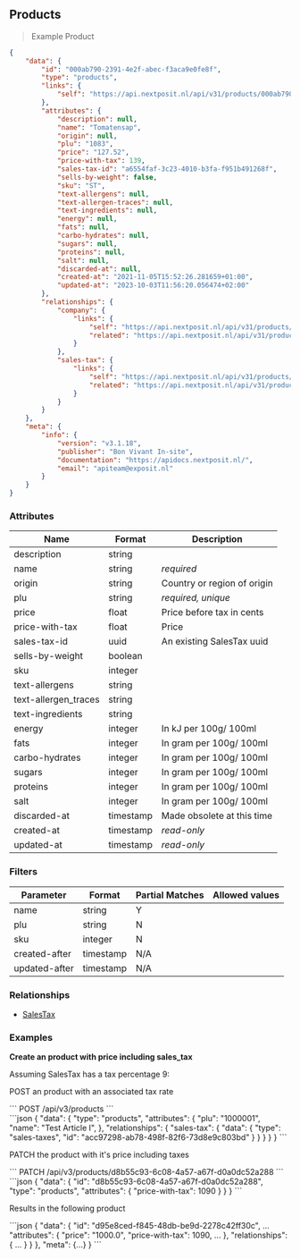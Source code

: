 ## Products



> Example Product

```json
{
    "data": {
        "id": "000ab790-2391-4e2f-abec-f3aca9e0fe8f",
        "type": "products",
        "links": {
            "self": "https://api.nextposit.nl/api/v31/products/000ab790-2391-4e2f-abec-f3aca9e0fe8f"
        },
        "attributes": {
            "description": null,
            "name": "Tomatensap",
            "origin": null,
            "plu": "1083",
            "price": "127.52",
            "price-with-tax": 139,
            "sales-tax-id": "a6554faf-3c23-4010-b3fa-f951b491268f",
            "sells-by-weight": false,
            "sku": "ST",
            "text-allergens": null,
            "text-allergen-traces": null,
            "text-ingredients": null,
            "energy": null,
            "fats": null,
            "carbo-hydrates": null,
            "sugars": null,
            "proteins": null,
            "salt": null,
            "discarded-at": null,
            "created-at": "2021-11-05T15:52:26.281659+01:00",
            "updated-at": "2023-10-03T11:56:20.056474+02:00"
        },
        "relationships": {
            "company": {
                "links": {
                    "self": "https://api.nextposit.nl/api/v31/products/000ab790-2391-4e2f-abec-f3aca9e0fe8f/relationships/company",
                    "related": "https://api.nextposit.nl/api/v31/products/000ab790-2391-4e2f-abec-f3aca9e0fe8f/company"
                }
            },
            "sales-tax": {
                "links": {
                    "self": "https://api.nextposit.nl/api/v31/products/000ab790-2391-4e2f-abec-f3aca9e0fe8f/relationships/sales-tax",
                    "related": "https://api.nextposit.nl/api/v31/products/000ab790-2391-4e2f-abec-f3aca9e0fe8f/sales-tax"
                }
            }
        }
    },
    "meta": {
        "info": {
            "version": "v3.1.18",
            "publisher": "Bon Vivant In-site",
            "documentation": "https://apidocs.nextposit.nl/",
            "email": "apiteam@exposit.nl"
        }
    }
}

```

### Attributes

| Name                        | Format    |  Description        |
| --------------------------- | --------- | ------------------- |
| description                 | string    |
| name                        | string    | *required*
| origin                      | string    | Country or region of origin
| plu                         | string    | *required, unique*
| price                       | float     | Price before tax in cents
| price-with-tax              | float     | Price
| sales-tax-id                | uuid      | An existing SalesTax uuid
| sells-by-weight             | boolean   |
| sku                         | integer   |
| text-allergens              | string    |
| text-allergen_traces        | string    |
| text-ingredients            | string    |
| energy                      | integer   | In kJ per 100g/ 100ml
| fats                        | integer   | In gram per 100g/ 100ml
| carbo-hydrates              | integer   | In gram per 100g/ 100ml
| sugars                      | integer   | In gram per 100g/ 100ml
| proteins                    | integer   | In gram per 100g/ 100ml
| salt                        | integer   | In gram per 100g/ 100ml
| discarded-at                | timestamp | Made obsolete at this time
| created-at                  | timestamp | *read-only*
| updated-at                  | timestamp | *read-only*


### Filters

| Parameter                   | Format    |  Partial Matches    |  Allowed values  |
| --------------------------- | --------- | ------------------- | ---------------- |
| name                        | string    |  Y                  |                  |
| plu                         | string    |  N                  |                  |
| sku                         | integer   |  N                  |                  |
| created-after               | timestamp |  N/A                |                  |
| updated-after               | timestamp |  N/A                |                  |

### Relationships

* [SalesTax](#salestaxes)


### Examples

__Create an product with price including sales_tax__

Assuming SalesTax has a tax percentage 9:

POST an product with an associated tax rate


<div class="center-column"></div>
```
POST /api/v3/products
```

<div class="center-column"></div>
```json
{
  "data": {
    "type": "products",
    "attributes": {
      "plu": "1000001",
      "name": "Test Article I",
    },
    "relationships": {
      "sales-tax": {
        "data": {
          "type": "sales-taxes",
          "id": "acc97298-ab78-498f-82f6-73d8e9c803bd"
        }
      }
    }
  }
}
```

PATCH the product with it's price including taxes

<div class="center-column"></div>
```
PATCH /api/v3/products/d8b55c93-6c08-4a57-a67f-d0a0dc52a288
```
<div class="center-column"></div>
```json
{
  "data": {
    "id": "d8b55c93-6c08-4a57-a67f-d0a0dc52a288",
    "type": "products",
    "attributes": {
      "price-with-tax": 1090
    }
  }
}
```

Results in the following product

<div class="center-column"></div>
```json
{
  "data": {
    "id": "d95e8ced-f845-48db-be9d-2278c42ff30c",
    ...
    "attributes": {
      "price": "1000.0",
      "price-with-tax": 1090,
      ...
    },
    "relationships": {
      ...
      }
    }
  },
  "meta": {...}
}
```